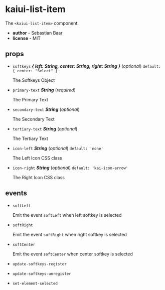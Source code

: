 # kaiui-list-item 

The `<kaiui-list-item>` component. 

- **author** - Sebastian Baar 
- **license** - MIT 

## props 

- `softkeys` ***{ left: String, center: String, right: String }*** (*optional*) `default: { center: "Select" }` 

  The Softkeys Object 

- `primary-text` ***String*** (*required*) 

  The Primary Text 

- `secondary-text` ***String*** (*optional*) 

  The Secondary Text 

- `tertiary-text` ***String*** (*optional*) 

  The Tertiary Text 

- `icon-left` ***String*** (*optional*) `default: 'none'` 

  The Left Icon CSS class 

- `icon-right` ***String*** (*optional*) `default: 'kai-icon-arrow'` 

  The Right Icon CSS class 

## events 

- `softLeft` 

  Emit the event `softLeft` when left softkey is selected 

- `softRight` 

  Emit the event `softRight` when right softkey is selected 

- `softCenter` 

  Emit the event `softCenter` when center softkey is selected 

- `update-softkeys-register` 

- `update-softkeys-unregister` 

- `set-element-selected` 

